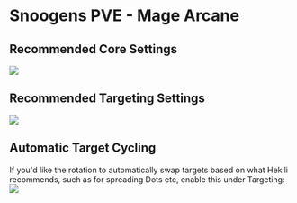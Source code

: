 # Snoogens PVE - Mage Arcane
## Recommended Core Settings  
![](https://i.imgur.com/QvG7jFx.png)   

## Recommended Targeting Settings  
![](https://i.imgur.com/FgLpWHA.png)  

## Automatic Target Cycling  
If you'd like the rotation to automatically swap targets based on what Hekili recommends, such as for spreading Dots etc, enable this under Targeting:  
![](https://i.imgur.com/1rDyIp7.png)  
